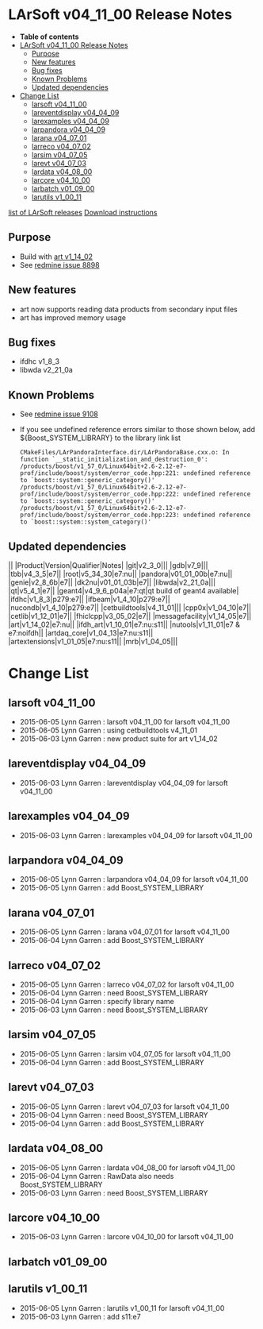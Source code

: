 LArSoft v04_11_00 Release Notes
======================================================================

-   **Table of contents**
-   [LArSoft v04_11_00 Release Notes](#LArSoft-v04_11_00-Release-Notes)
    -   [Purpose](#Purpose)
    -   [New features](#New-features)
    -   [Bug fixes](#Bug-fixes)
    -   [Known Problems](#Known-Problems)
    -   [Updated dependencies](#Updated-dependencies)
-   [Change List](#Change-List)
    -   [larsoft v04_11_00](#larsoft-v04_11_00)
    -   [lareventdisplay v04_04_09](#lareventdisplay-v04_04_09)
    -   [larexamples v04_04_09](#larexamples-v04_04_09)
    -   [larpandora v04_04_09](#larpandora-v04_04_09)
    -   [larana v04_07_01](#larana-v04_07_01)
    -   [larreco v04_07_02](#larreco-v04_07_02)
    -   [larsim v04_07_05](#larsim-v04_07_05)
    -   [larevt v04_07_03](#larevt-v04_07_03)
    -   [lardata v04_08_00](#lardata-v04_08_00)
    -   [larcore v04_10_00](#larcore-v04_10_00)
    -   [larbatch v01_09_00](#larbatch-v01_09_00)
    -   [larutils v1_00_11](#larutils-v1_00_11)

[list of LArSoft releases](LArSoft_release_list)
[Download instructions](http://scisoft.fnal.gov/scisoft/bundles/larsoft/v04_11_00/larsoft-v04_11_00.html)

Purpose
--------------------

-   Build with [art v1_14_02](https://cdcvs.fnal.gov/redmine/projects/art/wiki/Release_Notes_11402)
-   See [redmine issue 8898](https://cdcvs.fnal.gov/redmine/issues/8898)

New features
------------------------------

-   art now supports reading data products from secondary input files
-   art has improved memory usage

Bug fixes
------------------------

-   ifdhc v1_8_3
-   libwda v2_21_0a

Known Problems
----------------------------------

-   See [redmine issue 9108](https://cdcvs.fnal.gov/redmine/issues/9108)
-   If you see undefined reference errors similar to those shown below, add \${Boost_SYSTEM_LIBRARY} to the library link list

        CMakeFiles/LArPandoraInterface.dir/LArPandoraBase.cxx.o: In function `__static_initialization_and_destruction_0':
        /products/boost/v1_57_0/Linux64bit+2.6-2.12-e7-prof/include/boost/system/error_code.hpp:221: undefined reference to `boost::system::generic_category()'
        /products/boost/v1_57_0/Linux64bit+2.6-2.12-e7-prof/include/boost/system/error_code.hpp:222: undefined reference to `boost::system::generic_category()'
        /products/boost/v1_57_0/Linux64bit+2.6-2.12-e7-prof/include/boost/system/error_code.hpp:223: undefined reference to `boost::system::system_category()'

Updated dependencies
----------------------------------------------

||
|Product|Version|Qualifier|Notes|
|git|v2_3_0|||
|gdb|v7_9|||
|tbb|v4_3_5|e7||
|root|v5_34_30|e7:nu||
|pandora|v01_01_00b|e7:nu||
|genie|v2_8_6b|e7||
|dk2nu|v01_01_03b|e7||
|libwda|v2_21_0a|||
|qt|v5_4_1|e7||
|geant4|v4_9_6_p04a|e7:qt|qt build of geant4 available|
|ifdhc|v1_8_3|p279:e7||
|ifbeam|v1_4_10|p279:e7||
|nucondb|v1_4_10|p279:e7||
|cetbuildtools|v4_11_01|||
|cpp0x|v1_04_10|e7||
|cetlib|v1_12_01|e7||
|fhiclcpp|v3_05_02|e7||
|messagefacility|v1_14_05|e7||
|art|v1_14_02|e7:nu||
|ifdh_art|v1_10_01|e7:nu:s11||
|nutools|v1_11_01|e7 & e7:noifdh||
|artdaq_core|v1_04_13|e7:nu:s11||
|artextensions|v1_01_05|e7:nu:s11||
|mrb|v1_04_05|||

Change List
============================

larsoft v04_11_00
------------------------------------------

-   2015-06-05 Lynn Garren : larsoft v04_11_00 for larsoft v04_11_00
-   2015-06-05 Lynn Garren : using cetbuildtools v4_11_01
-   2015-06-03 Lynn Garren : new product suite for art v1_14_02

lareventdisplay v04_04_09
----------------------------------------------------------

-   2015-06-03 Lynn Garren : lareventdisplay v04_04_09 for larsoft v04_11_00

larexamples v04_04_09
--------------------------------------------------

-   2015-06-03 Lynn Garren : larexamples v04_04_09 for larsoft v04_11_00

larpandora v04_04_09
------------------------------------------------

-   2015-06-05 Lynn Garren : larpandora v04_04_09 for larsoft v04_11_00
-   2015-06-05 Lynn Garren : add Boost_SYSTEM_LIBRARY

larana v04_07_01
----------------------------------------

-   2015-06-05 Lynn Garren : larana v04_07_01 for larsoft v04_11_00
-   2015-06-04 Lynn Garren : add Boost_SYSTEM_LIBRARY

larreco v04_07_02
------------------------------------------

-   2015-06-05 Lynn Garren : larreco v04_07_02 for larsoft v04_11_00
-   2015-06-04 Lynn Garren : need Boost_SYSTEM_LIBRARY
-   2015-06-04 Lynn Garren : specify library name
-   2015-06-03 Lynn Garren : need Boost_SYSTEM_LIBRARY

larsim v04_07_05
----------------------------------------

-   2015-06-05 Lynn Garren : larsim v04_07_05 for larsoft v04_11_00
-   2015-06-04 Lynn Garren : add Boost_SYSTEM_LIBRARY

larevt v04_07_03
----------------------------------------

-   2015-06-05 Lynn Garren : larevt v04_07_03 for larsoft v04_11_00
-   2015-06-04 Lynn Garren : need Boost_SYSTEM_LIBRARY
-   2015-06-04 Lynn Garren : add Boost_SYSTEM_LIBRARY

lardata v04_08_00
------------------------------------------

-   2015-06-05 Lynn Garren : lardata v04_08_00 for larsoft v04_11_00
-   2015-06-04 Lynn Garren : RawData also needs Boost_SYSTEM_LIBRARY
-   2015-06-03 Lynn Garren : need Boost_SYSTEM_LIBRARY

larcore v04_10_00
------------------------------------------

-   2015-06-03 Lynn Garren : larcore v04_10_00 for larsoft v04_11_00

larbatch v01_09_00
--------------------------------------------

larutils v1_00_11
------------------------------------------

-   2015-06-05 Lynn Garren : larutils v1_00_11 for larsoft v04_11_00
-   2015-06-03 Lynn Garren : add s11:e7
